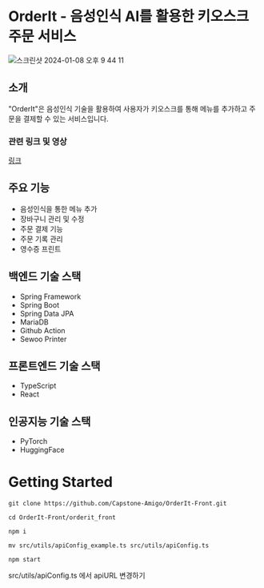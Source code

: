 # OrderIt - 음성인식 AI를 활용한 키오스크 주문 서비스

![스크린샷 2024-01-08 오후 9 44 11](https://github.com/doma17/OrderIt/assets/67214970/8dfd508c-5a5c-4d44-a04c-a3131a9d9674)

## 소개

"OrderIt"은 음성인식 기술을 활용하여 사용자가 키오스크를 통해 메뉴를 추가하고 주문을 결제할 수 있는 서비스입니다.

### 관련 링크 및 영상
[링크](https://www.ideaboom.net/project/project/view?seq=1601&comp_seq=94&search_keyword=%EC%98%A4%EB%8D%94&data_seq[]=1&data_seq[]=2&data_seq[]=3&data_seq[]=4&data_seq[]=5&data_seq[]=6&data_seq[]=7&data_seq[]=8&data_seq[]=9&data_seq[]=10&data_seq[]=11&data_seq[]=12&data_seq[]=13&order=reg)


## 주요 기능

- 음성인식을 통한 메뉴 추가
- 장바구니 관리 및 수정
- 주문 결제 기능
- 주문 기록 관리
- 영수증 프린트

## 백엔드 기술 스택

- Spring Framework
- Spring Boot
- Spring Data JPA
- MariaDB
- Github Action
- Sewoo Printer

## 프론트엔드 기술 스택

- TypeScript
- React

## 인공지능 기술 스택

- PyTorch
- HuggingFace

# Getting Started
```
git clone https://github.com/Capstone-Amigo/OrderIt-Front.git
``` 
```
cd OrderIt-Front/orderit_front
```
```
npm i
```
```
mv src/utils/apiConfig_example.ts src/utils/apiConfig.ts
```
```
npm start
```
src/utils/apiConfig.ts 에서 apiURL 변경하기
